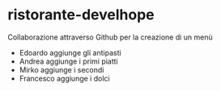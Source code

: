# ristorante-develhope
Collaborazione attraverso Github per la creazione di un menù

- Edoardo aggiunge gli antipasti
- Andrea aggiunge i primi piatti
- Mirko aggiunge i secondi
- Francesco aggiunge i dolci
